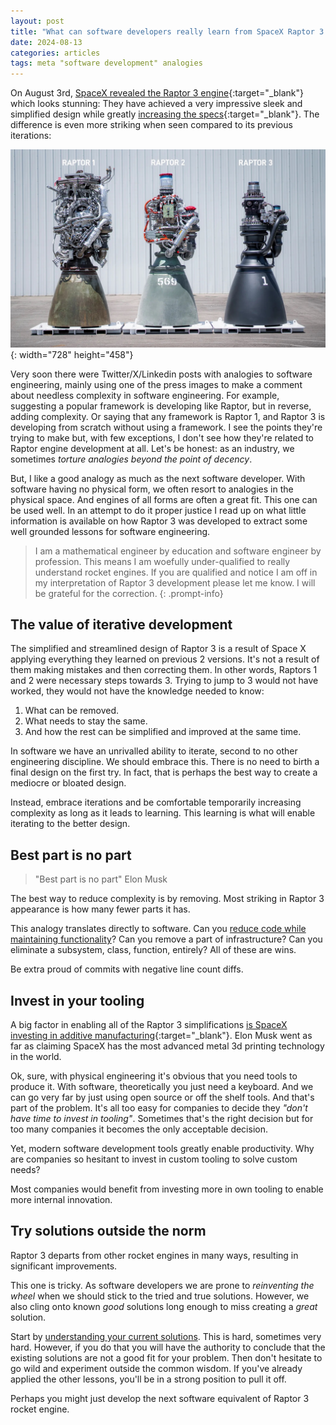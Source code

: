 ```yaml
---
layout: post
title: "What can software developers really learn from SpaceX Raptor 3 engine?"
date: 2024-08-13
categories: articles
tags: meta "software development" analogies
---
```


On August 3rd, [SpaceX revealed the Raptor 3 engine](https://x.com/SpaceX/status/1819772716339339664?t=RsB0_UVopBQndGZ6dHeeuA&s=19){:target="_blank"} which looks stunning: They have achieved a very impressive sleek and simplified design while greatly [increasing the specs](https://www.nextbigfuture.com/2024/08/spacex-reveals-raptor-3-engine-and-specifications.html){:target="_blank"}. The difference is even more striking when seen compared to its previous iterations:

![Raptor engine evolution](/assets/img/posts/raptor3evolution.jpg){: width="728" height="458"}

Very soon there were Twitter/X/Linkedin posts with analogies to software engineering, mainly using one of the press images to make a comment about needless complexity in software engineering. For example, suggesting a popular framework is developing like Raptor, but in reverse, adding complexity. Or saying that any framework is Raptor 1, and Raptor 3 is developing from scratch without using a framework. I see the points they're trying to make but, with few exceptions, I don't see how they're related to Raptor engine development at all. Let's be honest: as an industry, we sometimes *torture analogies beyond the point of decency*.

But, I like a good analogy as much as the next software developer. With software having no physical form, we often resort to analogies in the physical space. And engines of all forms are often a great fit. This one can be used well. In an attempt to do it proper justice I read up on what little information is available on how Raptor 3 was developed to extract some well grounded lessons for software engineering.

> I am a mathematical engineer by education and software engineer by profession. This means I am woefully under-qualified to really understand rocket engines. If you are qualified and notice I am off in my interpretation of Raptor 3 development please let me know. I will be grateful for the correction.
{: .prompt-info}

## The value of iterative development

The simplified and streamlined design of Raptor 3 is a result of Space X applying everything they learned on previous 2 versions. It's not a result of them making mistakes and then correcting them. In other words, Raptors 1 and 2 were necessary steps towards 3. Trying to jump to 3 would not have worked, they would not have the knowledge needed to know:
1. What can be removed.
2. What needs to stay the same.
3. And how the rest can be simplified and improved at the same time.

In software we have an unrivalled ability to iterate, second to no other engineering discipline. We should embrace this. There is no need to birth a final design on the first try. In fact, that is perhaps the best way to create a mediocre or bloated design.

Instead, embrace iterations and be comfortable temporarily increasing complexity as long as it leads to learning. This learning is what will enable iterating to the better design.

## Best part is no part

> "Best part is no part" Elon Musk

The best way to reduce complexity is by removing. Most striking in Raptor 3 appearance is how many fewer parts it has.

This analogy translates directly to software. Can you [reduce code while maintaining functionality](/experiments/minesweeper-100-lines-of-clean-ruby)? Can you remove a part of infrastructure? Can you eliminate a subsystem, class, function, entirely? All of these are wins.

Be extra proud of commits with negative line count diffs.

## Invest in your tooling

A big factor in enabling all of the Raptor 3 simplifications [is SpaceX investing in additive manufacturing](https://www.voxelmatters.com/elon-musk-confirms-new-raptor-3-optimization-was-made-possible-by-am/){:target="_blank"}. Elon Musk went as far as claiming SpaceX has the most advanced metal 3d printing technology in the world.

Ok, sure, with physical engineering it's obvious that you need tools to produce it. With software, theoretically you just need a keyboard. And we can go very far by just using open source or off the shelf tools. And that's part of the problem. It's all too easy for companies to decide they *"don't have time to invest in tooling"*. Sometimes that's the right decision but for too many companies it becomes the only acceptable decision.

Yet, modern software development tools greatly enable productivity. Why are companies so hesitant to invest in custom tooling to solve custom needs?

Most companies would benefit from investing more in own tooling to enable more internal innovation.

## Try solutions outside the norm

Raptor 3 departs from other rocket engines in many ways, resulting in significant improvements.

This one is tricky. As software developers we are prone to *reinventing the wheel* when we should stick to the tried and true solutions. However, we also cling onto known *good* solutions long enough to miss creating a *great* solution.

Start by [understanding your current solutions](/articles/misunderstand-practice-misuse-it). This is hard, sometimes very hard. However, if you do that you will have the authority to conclude that the existing solutions are not a good fit for your problem. Then don't hesitate to go wild and experiment outside the common wisdom. If you've already applied the other lessons, you'll be in a strong position to pull it off.

Perhaps you might just develop the next software equivalent of Raptor 3 rocket engine.



